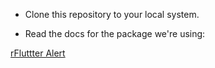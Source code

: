 - Clone this repository to your local system.

- Read the docs for the package we're using:

[rFluttter Alert](https://pub.dartlang.org/packages/rflutter_alert)
